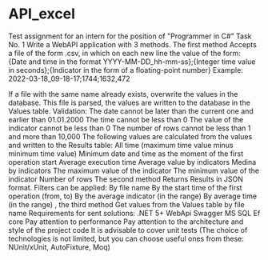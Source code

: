 # API_excel
Test assignment for an intern for the position
of "Programmer in C#"
Task No. 1
Write a WebAPI application with 3 methods.
The first method
Accepts a file of the form .csv, in which on each new line the value of the form:
{Date and time in the format YYYY-MM-DD_hh-mm-ss};{Integer time value in seconds};{Indicator in the form of a floating-point number}
Example:
2022-03-18_09-18-17;1744;1632,472

If a file with the same name already exists, overwrite the values in the database.
This file is parsed, the values are written to the database in the Values table.
Validation:
The date cannot be later than the current one and earlier than 01.01.2000
The time cannot be less than 0
The value of the indicator cannot be less than 0
The number of rows cannot be less than 1 and more than 10,000
The following values are calculated from the values and written to the Results table:
All time (maximum time value minus minimum time value)
Minimum date and time as the moment of the first operation start
Average execution time
Average value by indicators
Medina by indicators
The maximum value of the indicator
The minimum value of the indicator
Number of rows
The second method
Returns Results in JSON format.
Filters can be applied:
By file name
By the start time of the first operation (from, to)
By the average indicator (in the range)
By average time (in the range)
, the third method
Get values from the Values table by file name
Requirements for sent solutions:
.NET 5+
WebApi
Swagger
MS SQL
Ef core
Pay attention to performance
Pay attention to the architecture and style of the project code
It is advisable to cover unit tests (The choice of technologies is not limited, but you can choose useful ones from these: NUnit/xUnit, AutoFixture, Moq)
